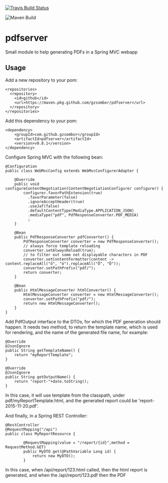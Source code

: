 [![Travis Build Status](https://travis-ci.org/gzsombor/pdfserver.svg?branch=master)](https://travis-ci.org/gzsombor/pdfserver)

![Maven Build](https://github.com/gzsombor/pdfserver/workflows/Maven%20Build/badge.svg)

# pdfserver
Small module to help generating PDFs in a Spring MVC webapp

## Usage

Add a new repository to your pom:

    <repositories>
      <repository>
        <id>github</id>
        <url>https://maven.pkg.github.com/gzsombor/pdfserver</url>
      </repository>
    </repositories>


Add this dependency to your pom:

    <dependency>
        <groupId>com.github.gzsombor</groupId>
        <artifactId>pdfserver</artifactId>
        <version>v0.8.1</version>
    </dependency>

Configure Spring MVC with the following bean:

    @Configuration
    public class WebMvcConfig extends WebMvcConfigurerAdapter {
        
        @Override
        public void configureContentNegotiation(ContentNegotiationConfigurer configurer) {
            configurer.favorPathExtension(true)
              .favorParameter(false)
              .ignoreAcceptHeader(true)
              .useJaf(false)
              .defaultContentType(MediaType.APPLICATION_JSON)
              .mediaType("pdf", PdfResponseConverter.PDF_MEDIA)
              ;
        }
        
        @Bean
        public PdfResponseConverter pdfConverter() {
            PdfResponseConverter converter = new PdfResponseConverter();
            // always force template reloading
            converter.setAlwaysReload(true);
            // to filter out some not displayable characters in PDF
            converter.setContentFormatter(content -> content.replaceAll("ő", "ö").replaceAll("Ő", "Ö"));
            converter.setPathPrefix("pdf/");
            return converter;
        }
        
        @Bean
        public HtmlMessageConverter htmlConverter() {
            HtmlMessageConverter converter = new HtmlMessageConverter();
            converter.setPathPrefix("pdf/");
            return new HtmlMessageConverter();
        }
    }

Add PdfOutput interface to the DTOs, for which the PDF generation should happen. It needs two method, to return the template name, which is used for rendering, and the name of the generated file name, for example: 

    @Override
    @JsonIgnore
    public String getTemplateName() {
        return "myReportTemplate";
    }

    @Override
    @JsonIgnore
    public String getOutputName() {
        return "report-"+date.toString();
    }

In this case, it will use template from the classpath, under pdf/myReportTemplate.html, and the generated report could be 'report-2015-11-20.pdf'.

And finally, in a Spring REST Controller: 

    @RestController
    @RequestMapping("/api")
    public class MyReportResource {
    
            @RequestMapping(value = "/report/{id}",method = RequestMethod.GET)
            public MyDTO get(@PathVariable Long id) {
                return new MyDTO();
            }

In this case, when /api/report/123.html called, then the html report is generated, and when the /api/report/123.pdf then the PDF


